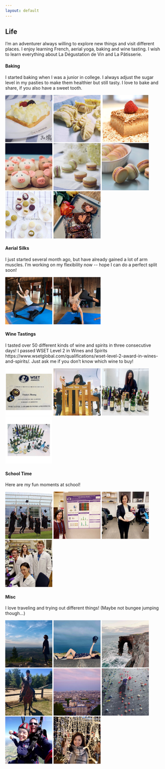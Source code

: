 ```yaml
---
layout: default
---
```


## Life

I’m an adventurer always willing to explore new things and visit different places. I enjoy learning French, aerial yoga, baking and wine tasting. I wish to learn everything about La Dégustation de Vin and La Pâtisserie.

<h4>Baking</h4>

I started baking when I was a junior in college. I always adjust the sugar level in my pasties to make them healthier but still tasty. I love to bake and share, if you also have a sweet tooth.

<a href="fun-photos/Food_1.jpg" data-lightbox="Food"><img class="misc-photo" src="fun-photos/Food_1.jpg" style="width: 150px"></a>
<a href="fun-photos/Food_2.jpg" data-lightbox="Food"><img class="misc-photo" src="fun-photos/Food_2.jpg" style="width: 150px"></a>
<a href="fun-photos/Food_3.jpg" data-lightbox="Food"><img class="misc-photo" src="fun-photos/Food_3.jpg" style="width: 150px"></a>
<a href="fun-photos/Food_4.jpg" data-lightbox="Food"><img class="misc-photo" src="fun-photos/Food_4.jpg" style="width: 150px"></a>
<a href="fun-photos/Food_5.jpg" data-lightbox="Food"><img class="misc-photo" src="fun-photos/Food_5.jpg" style="width: 150px"></a>
<a href="fun-photos/Food_6.jpg" data-lightbox="Food"><img class="misc-photo" src="fun-photos/Food_6.jpg" style="width: 150px"></a>
<a href="fun-photos/Food_7.jpg" data-lightbox="Food"><img class="misc-photo" src="fun-photos/Food_7.jpg" style="width: 150px"></a>
<a href="fun-photos/Food_9.jpg" data-lightbox="Food"><img class="misc-photo" src="fun-photos/Food_9.jpg" style="width: 150px"></a>

<h4>Aerial Silks</h4>
I just started several month ago, but have already gained a lot of arm muscles. I’m working on my flexibility now -- hope I can do a perfect split soon!

<a href="fun-photos/Aerial_1.jpg" data-lightbox="Aerial"><img class="misc-photo" src="fun-photos/Aerial_1.jpg" style="width: 150px"></a>
<a href="fun-photos/Aerial_2.jpg" data-lightbox="Aerial"><img class="misc-photo" src="fun-photos/Aerial_2.jpg" style="width: 150px"></a>

<h4>Wine Tastings</h4>
I tasted over 50 different kinds of wine and spirits in three consecutive days! I passed WSET Level 2 in Wines and Spirits https://www.wsetglobal.com/qualifications/wset-level-2-award-in-wines-and-spirits/. Just ask me if you don’t know which wine to buy!

<a href="fun-photos/Wine_1.jpg" data-lightbox="Wine"><img class="misc-photo" src="fun-photos/Wine_1.jpg" style="width: 150px"></a>
<a href="fun-photos/Wine_2.jpg" data-lightbox="Wine"><img class="misc-photo" src="fun-photos/Wine_2.jpg" style="width: 150px"></a>
<a href="fun-photos/Wine_3.jpg" data-lightbox="Wine"><img class="misc-photo" src="fun-photos/Wine_3.jpg" style="width: 150px"></a>
<a href="fun-photos/Wine_4.jpg" data-lightbox="Wine"><img class="misc-photo" src="fun-photos/Wine_4.jpg" style="width: 150px"></a>

<h4>School Time</h4>
Here are my fun moments at school!

<a href="fun-photos/Cornell_1.jpg" data-lightbox="School"><img class="misc-photo" src="fun-photos/Cornell_1.jpg" style="width: 150px"></a>
<a href="fun-photos/UW_1.jpg" data-lightbox="School"><img class="misc-photo" src="fun-photos/UW_1.jpg" style="width: 150px"></a>
<a href="fun-photos/UW_2.jpg" data-lightbox="School"><img class="misc-photo" src="fun-photos/UW_2.jpg" style="width: 150px"></a>
<a href="fun-photos/UW_3.jpg" data-lightbox="School"><img class="misc-photo" src="fun-photos/UW_3.jpg" style="width: 150px"></a>

<h4>Misc</h4>
I love traveling and trying out different things! (Maybe not bungee jumping though…)

<a href="fun-photos/Fun_4.jpg" data-lightbox="Fun"><img class="misc-photo" src="fun-photos/Fun_4.jpg" style="width: 150px"></a>
<a href="fun-photos/Fun_7.jpg" data-lightbox="Fun"><img class="misc-photo" src="fun-photos/Fun_7.jpg" style="width: 150px"></a>
<a href="fun-photos/Fun_2.jpg" data-lightbox="Fun"><img class="misc-photo" src="fun-photos/Fun_2.jpg" style="width: 150px"></a>
<a href="fun-photos/Fun_5.jpg" data-lightbox="Fun"><img class="misc-photo" src="fun-photos/Fun_5.jpg" style="width: 150px"></a>
<a href="fun-photos/Fun_3.jpg" data-lightbox="Fun"><img class="misc-photo" src="fun-photos/Fun_3.jpg" style="width: 150px"></a>
<a href="fun-photos/Fun_6.jpg" data-lightbox="Fun"><img class="misc-photo" src="fun-photos/Fun_6.jpg" style="width: 150px"></a>
<a href="fun-photos/Fun_1.jpg" data-lightbox="Fun"><img class="misc-photo" src="fun-photos/Fun_1.jpg" style="width: 150px"></a>
<a href="fun-photos/Fun_8.jpg" data-lightbox="Fun"><img class="misc-photo" src="fun-photos/Fun_8.jpg" style="width: 150px"></a>


